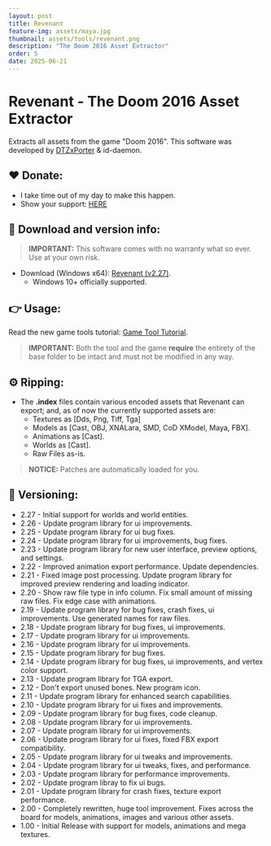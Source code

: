 ```yaml
---
layout: post
title: Revenant
feature-img: assets/maya.jpg
thumbnail: assets/tools/revenant.png
description: "The Doom 2016 Asset Extractor"
order: 5
date: 2025-06-21
---
```


# Revenant - The Doom 2016 Asset Extractor
Extracts all assets from the game "Doom 2016". This software was developed by [DTZxPorter](https://twitter.com/dtzxporter) & id-daemon.

## ❤️ Donate:
- I take time out of my day to make this happen.
- Show your support: [HERE](https://dtzxporter.com/donate)

## 💾 Download and version info:

> **IMPORTANT:** This software comes with no warranty what so ever. Use at your own risk.

- Download (Windows x64): [Revenant (v2.27)](https://mega.nz/file/xdJEgDII#wBFdnjSL3GJSV7Dsta1qT4RtgNetL7AcgNDSjwr_Z7o).
  - Windows 10+ officially supported.

## 👉 Usage:
Read the new game tools tutorial: [Game Tool Tutorial](https://dtzxporter.com/game-tools-tutorial).

> **IMPORTANT:** Both the tool and the game **require** the entirety of the base folder to be intact and must not be modified in any way.

## ⚙️ Ripping:
- The **.index** files contain various encoded assets that Revenant can export; and, as of now the currently supported assets are:
  - Textures as [Dds, Png, Tiff, Tga]
  - Models as [Cast, OBJ, XNALara, SMD, CoD XModel, Maya, FBX].
  - Animations as [Cast].
  - Worlds as [Cast].
  - Raw Files as-is.

> **NOTICE:** Patches are automatically loaded for you.

## 📌 Versioning:
- 2.27 - Initial support for worlds and world entities.
- 2.26 - Update program library for ui improvements.
- 2.25 - Update program library for ui bug fixes.
- 2.24 - Update program library for ui improvements, bug fixes.
- 2.23 - Update program library for new user interface, preview options, and settings.
- 2.22 - Improved animation export performance. Update dependencies.
- 2.21 - Fixed image post processing. Update program library for improved preview rendering and loading indicator.
- 2.20 - Show raw file type in info column. Fix small amount of missing raw files. Fix edge case with animations.
- 2.19 - Update program library for bug fixes, crash fixes, ui improvements. Use generated names for raw files.
- 2.18 - Update program library for bug fixes, ui improvements.
- 2.17 - Update program library for ui improvements.
- 2.16 - Update program library for ui improvements.
- 2.15 - Update program library for bug fixes.
- 2.14 - Update program library for bug fixes, ui improvements, and vertex color support.
- 2.13 - Update program library for TGA export.
- 2.12 - Don't export unused bones. New program icon.
- 2.11 - Update program library for enhanced search capabilities.
- 2.10 - Update program library for ui fixes and improvements.
- 2.09 - Update program library for bug fixes, code cleanup.
- 2.08 - Update program library for ui improvements.
- 2.07 - Update program library for ui improvements.
- 2.06 - Update program library for ui fixes, fixed FBX export compatibility.
- 2.05 - Update program library for ui tweaks and improvements.
- 2.04 - Update program library for ui tweaks, fixes, and performance.
- 2.03 - Update program library for performance improvements.
- 2.02 - Update program libray to fix ui bugs.
- 2.01 - Update program library for crash fixes, texture export performance.
- 2.00 - Completely rewritten, huge tool improvement. Fixes across the board for models, animations, images and various other assets.
- 1.00 - Initial Release with support for models, animations and mega textures.